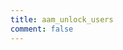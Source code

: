```yaml
---
title: aam_unlock_users
comment: false
---
```


<EmailSubscription memo="Get notified when we complete this content and about much other important news." />